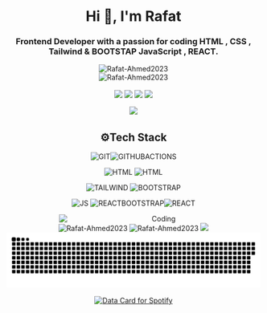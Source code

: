 <div align="center">
<h1>Hi 👋, I'm Rafat</h1>
<h3>Frontend Developer with a passion for coding HTML , CSS , Tailwind & BOOTSTAP JavaScript , REACT.</h3>
<img src="https://komarev.com/ghpvc/?username=Rafat-Ahmed2023&label=Profile%20views&color=0e75b6&style=flat" alt="Rafat-Ahmed2023" /><br>
<img src="https://github-profile-trophy.vercel.app/?username=Rafat-Ahmed2023&theme=gruvbox" alt="Rafat-Ahmed2023" /><br><br>
<a href="https://discord.com/users/974590170005389354" target="_blank"><img src="https://img.shields.io/badge/Discord-5865F2?style=for-the-badge&logo=discord&logoColor=white" target="_blank"></a>
<a href="https://www.facebook.com/profile.php?id=100054616691154&mibextid=ZbWKwL" target="_blank"><img src="https://img.shields.io/badge/Facebook-1877F2?style=for-the-badge&logo=facebook&logoColor=white" target="_blank"></a>
<a href="https://github.com/Rafat-Ahmed2023" target="_blank"><img src="https://img.shields.io/badge/GitHub-100000?style=for-the-badge&logo=github&logoColor=white" target="_blank"></a>
<a href="https://www.instagram.com/biskate_ykyk/"><img src="https://img.shields.io/badge/Instagram-E4405F?style=for-the-badge&logo=instagram&logoColor=white" target="_blank"></a>

<img src="https://user-images.githubusercontent.com/73097560/115834477-dbab4500-a447-11eb-908a-139a6edaec5c.gif"><h2>⚙Tech Stack</h3>
<img  src="https://cdn.jsdelivr.net/gh/devicons/devicon/icons/git/git-original.svg" alt="GIT" width="40" height="40"/><img  src="https://cdn.jsdelivr.net/gh/devicons/devicon@latest/icons/githubactions/githubactions-plain.svg" alt="GITHUBACTIONS" width="40" height="40"/>

<img src="https://cdn.jsdelivr.net/gh/devicons/devicon/icons/html5/html5-original.svg" alt="HTML" width="40" height="40"/>  <img src="https://cdn.jsdelivr.net/gh/devicons/devicon/icons/css3/css3-original.svg" alt="HTML" width="40" height="40"/>


<img  src="https://cdn.jsdelivr.net/gh/devicons/devicon@latest/icons/tailwindcss/tailwindcss-original.svg" alt="TAILWIND" width="40" height="40"/> <img  src="https://cdn.jsdelivr.net/gh/devicons/devicon@latest/icons/bootstrap/bootstrap-original-wordmark.svg" alt="BOOTSTRAP" width="40" height="40"/>



<img src="https://cdn.jsdelivr.net/gh/devicons/devicon/icons/javascript/javascript-original.svg" alt="JS" width="40" height="40"/> <img src="https://cdn.jsdelivr.net/gh/devicons/devicon@latest/icons/reactbootstrap/reactbootstrap-original.svg" alt="REACTBOOTSTRAP" width="40" height="40" /><img src="https://cdn.jsdelivr.net/gh/devicons/devicon/icons/react/react-original-wordmark.svg" alt="REACT" width="40" height="40"/>


<img align="right" alt="Coding" width="400px" src="https://i.pinimg.com/originals/e1/a7/81/e1a781c2cfc49e4f02cc72293e853b05.gif">

###
###
###

<img height="180em" src="https://github-readme-stats.vercel.app/api?username=Rafat-Ahmed2023&show_icons=true&locale=en&theme=gruvbox&hide_border=true" alt="Rafat-Ahmed2023" />
<img height="180em" src="https://github-readme-streak-stats.herokuapp.com/?user=Rafat-Ahmed2023&theme=gruvbox&hide_border=true" alt="Rafat-Ahmed2023" />
<img src="https://github-readme-activity-graph.vercel.app/graph?username=Rafat-Ahmed2023&theme=gruvbox"/>



<picture>
  <source media="(prefers-color-scheme: dark)" srcset="https://raw.githubusercontent.com/Rafat-Ahmed2023/Rafat-Ahmed2023/output/github-contribution-grid-snake-dark.svg" />
  <source media="(prefers-color-scheme: light)" srcset="https://raw.githubusercontent.com/Rafat-Ahmed2023/Rafat-Ahmed2023/output/github-contribution-grid-snake.svg" />
  <img alt="github-snake" src="https://raw.githubusercontent.com/Rafat-Ahmed2023/Rafat-Ahmed2023/output/github-contribution-grid-snake-dark.svg" />
</picture>

<a href="https://open.spotify.com/user/31ghhotkvnf764nyoydxr52pwlem?si=bcb2ab0904ee4bd4"><img src="https://data-card-for-spotify.herokuapp.com/api/card?user_id=31ghhotkvnf764nyoydxr52pwlem" alt="Data Card for Spotify"></a>
</div>

